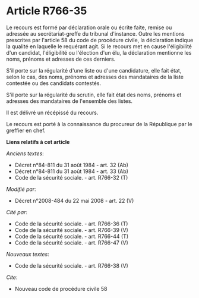 # Article R766-35

Le recours est formé par déclaration orale ou écrite faite, remise ou adressée au secrétariat-greffe du tribunal d'instance.
Outre les mentions prescrites par l'article 58 du    code de procédure civile, la déclaration indique la qualité en laquelle
le requérant agit. Si le recours met en cause l'éligibilité d'un candidat, l'éligibilité ou l'élection d'un élu, la
déclaration mentionne les noms, prénoms et adresses de ces derniers. 

S'il porte sur la régularité d'une liste ou d'une candidature, elle fait état, selon le cas, des noms, prénoms et adresses
des mandataires de la liste contestée ou des candidats contestés. 

S'il porte sur la régularité du scrutin, elle fait état des noms, prénoms et adresses des mandataires de l'ensemble des
listes. 

Il est délivré un récépissé du recours. 

Le recours est porté à la connaissance du procureur de la République par le greffier en chef.

**Liens relatifs à cet article**

_Anciens textes_:

  - Décret n°84-811 du 31 août 1984 - art. 32 (Ab)
  - Décret n°84-811 du 31 août 1984 - art. 33 (Ab)
  - Code de la sécurité sociale. - art. R766-32 (T)

_Modifié par_:

  - Décret n°2008-484 du 22 mai 2008 - art. 22 (V)

_Cité par_:

  - Code de la sécurité sociale. - art. R766-36 (T)
  - Code de la sécurité sociale. - art. R766-39 (V)
  - Code de la sécurité sociale. - art. R766-44 (T)
  - Code de la sécurité sociale. - art. R766-47 (V)

_Nouveaux textes_:

  - Code de la sécurité sociale. - art. R766-38 (V)

_Cite_:

  - Nouveau code de procédure civile 58

